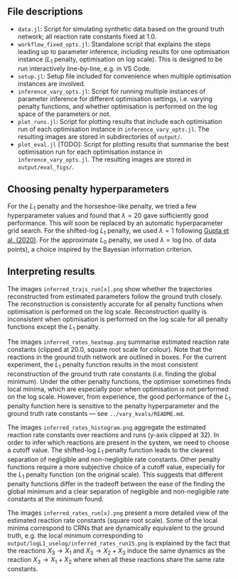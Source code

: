 ## File descriptions

- `data.jl`: Script for simulating synthetic data based on the ground truth network; all reaction rate constants fixed at $1.0$.
- `workflow_fixed_opts.jl`: Standalone script that explains the steps leading up to parameter inference, including results for one optimisation instance ($L_1$ penalty, optimisation on log scale). This is designed to be run interactively line-by-line, e.g. in VS Code.
- `setup.jl`: Setup file included for convenience when multiple optimisation instances are involved.
- `inference_vary_opts.jl`: Script for running multiple instances of parameter inference for different optimisation settings, i.e. varying penalty functions, and whether optimisation is performed on the log space of the parameters or not.
- `plot_runs.jl`: Script for plotting results that include each optimisation run of each optimisation instance in `inference_vary_opts.jl`. The resulting images are stored in subdirectories of `output/`.
- `plot_eval.jl` [TODO]: Script for plotting results that summarise the best optimisation run for each optimisation instance in `inference_vary_opts.jl`. The resulting images are stored in `output/eval_figs/`.

## Choosing penalty hyperparameters

For the $L_1$ penalty and the horseshoe-like penalty, we tried a few hyperparameter values and found that $\lambda=20$ gave sufficiently good performance. This will soon be replaced by an automatic hyperparameter grid search. For the shifted-log $L_1$ penalty, we used $\lambda=1$ following [Gupta et al. (2020)](https://doi.org/10.1371/journal.pcbi.1007669). For the approximate $L_0$ penalty, we used $\lambda=\log(\text{no. of data points})$, a choice inspired by the Bayesian information criterion.

## Interpreting results

The images `inferred_trajs_run[x].png` show whether the trajectories reconstructed from estimated parameters follow the ground truth closely. The reconstruction is consistently accurate for all penalty functions when optimisation is performed on the log scale. Reconstruction quality is inconsistent when optimisation is performed on the log scale for all penalty functions except the $L_1$ penalty.

The images `inferred_rates_heatmap.png` summarise estimated reaction rate constants (clipped at 20.0, square root scale for colour). Note that the reactions in the ground truth network are outlined in boxes. For the current experiment, the $L_1$ penalty function results in the most consistent reconstruction of the ground truth rate constants (i.e. finding the global minimum). Under the other penalty functions, the optimiser sometimes finds local minima, which are especially poor when optimisation is not performed on the log scale. However, from experience, the good performance of the $L_1$ penalty function here is sensitive to the penalty hyperparameter and the ground truth rate constants &mdash; see `../vary_kvals/README.md`.

The images `inferred_rates_histogram.png` aggregate the estimated reaction rate constants over reactions and runs (y-axis clipped at 32). In order to infer which reactions are present in the system, we need to choose a cutoff value. The shifted-log $L_1$ penalty function leads to the clearest separation of negligible and non-negligible rate constants. Other penalty functions require a more subjective choice of a cutoff value, especially for the $L_1$ penalty function (on the original scale). This suggests that different penalty functions differ in the tradeoff between the ease of the finding the global minimum and a clear separation of negligible and non-negligible rate constants at the minimum found.

The images `inferred_rates_run[x].png` present a more detailed view of the estimated reaction rate constants (square root scale). Some of the local minima correspond to CRNs that are dynamically equivalent to the ground truth, e.g. the local minimum corresponding to `output/logL1_uselog/inferred_rates_run15.png` is explained by the fact that the reactions $X_3 \rightarrow X_1$ and $X_3 \rightarrow X_2 + X_3$ induce the same dynamics as the reaction $X_3 \rightarrow X_1 + X_2$ where when all these reactions share the same rate constants.